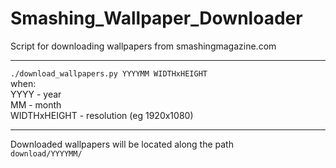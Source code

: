 # Smashing_Wallpaper_Downloader
 Script for downloading wallpapers from smashingmagazine.com
____
```./download_wallpapers.py YYYYMM WIDTHxHEIGHT```<br>
when:<br>
YYYY - year<br>
MM - month<br>
WIDTHxHEIGHT - resolution (eg 1920x1080)
____
Downloaded wallpapers will be located along the path<br>
```download/YYYYMM/```
